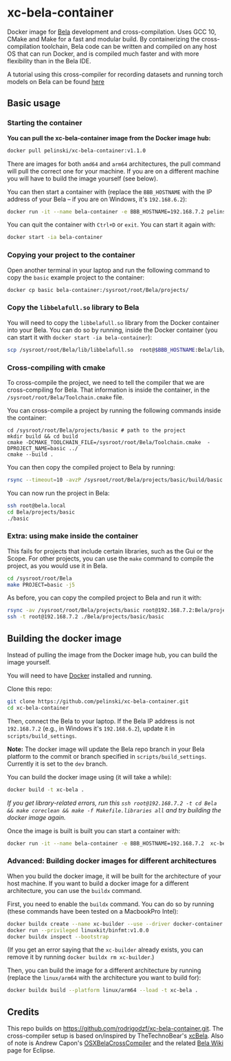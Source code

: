 # xc-bela-container

Docker image for [Bela](https://bela.io/) development and cross-compilation. Uses GCC 10, CMake and Make for a fast and modular build. By containerizing the cross-compilation toolchain, Bela code can be written and compiled on any host OS that can run Docker, and is compiled much faster and with more flexibility than in the Bela IDE.

A tutorial using this cross-compiler for recording datasets and running torch models on Bela can be found [here](https://github.com/pelinski/pybela-pytorch-xc-tutorial)

## Basic usage

### Starting the container

**You can pull the xc-bela-container image from the Docker image hub:**

```bash
docker pull pelinski/xc-bela-container:v1.1.0
```

There are images for both `amd64` and `arm64` architectures, the pull command will pull the correct one for your machine. If you are on a different machine you will have to build the image yourself (see below).

You can then start a container with (replace the `BBB_HOSTNAME` with the IP address of your Bela – if you are on Windows, it's `192.168.6.2`):

```bash
docker run -it --name bela-container -e BBB_HOSTNAME=192.168.7.2 pelinski/xc-bela-container:v1.1.0
```

You can quit the container with `Ctrl+D` or `exit`. You can start it again with:

```bash
docker start -ia bela-container
```

### Copying your project to the container

Open another terminal in your laptop and run the following command to copy the `basic` example project to the container:

```bash
docker cp basic bela-container:/sysroot/root/Bela/projects/
```

### Copy the `libbelafull.so` library to Bela

You will need to copy the `libbelafull.so` library from the Docker container into your Bela. You can do so by running, inside the Docker container (you can start it with `docker start -ia bela-container`):

```bash
scp /sysroot/root/Bela/lib/libbelafull.so  root@$BBB_HOSTNAME:Bela/lib/libbelafull.so
```

### Cross-compiling with cmake

To cross-compile the project, we need to tell the compiler that we are cross-compiling for Bela. That information is inside the container, in the `/sysroot/root/Bela/Toolchain.cmake` file.

You can cross-compile a project by running the following commands inside the container:

```shell
cd /sysroot/root/Bela/projects/basic # path to the project
mkdir build && cd build
cmake -DCMAKE_TOOLCHAIN_FILE=/sysroot/root/Bela/Toolchain.cmake  -DPROJECT_NAME=basic ../
cmake --build .
```

You can then copy the compiled project to Bela by running:

```bash
rsync --timeout=10 -avzP /sysroot/root/Bela/projects/basic/build/basic root@192.168.7.2:~/Bela/projects/basic/
```

You can now run the project in Bela:

```bash
ssh root@bela.local
cd Bela/projects/basic
./basic
```

### Extra: using make inside the container

This fails for projects that include certain libraries, such as the Gui or the Scope. For other projects, you can use the `make` command to compile the project, as you would use it in Bela.

```bash
cd /sysroot/root/Bela
make PROJECT=basic -j5
```

As before, you can copy the compiled project to Bela and run it with:

```bash
rsync -av /sysroot/root/Bela/projects/basic root@192.168.7.2:Bela/projects/
ssh -t root@192.168.7.2 ./Bela/projects/basic/basic
```

## Building the docker image

Instead of pulling the image from the Docker image hub, you can build the image yourself.

You will need to have [Docker](https://docs.docker.com/get-docker/) installed and running.

Clone this repo:

```bash
git clone https://github.com/pelinski/xc-bela-container.git
cd xc-bela-container
```

Then, connect the Bela to your laptop. If the Bela IP address is not `192.168.7.2` (e.g., in Windows it's `192.168.6.2`), update it in `scripts/build_settings`.

**Note:** The docker image will update the Bela repo branch in your Bela platform to the commit or branch specified in `scripts/build_settings`. Currently it is set to the `dev` branch.

You can build the docker image using (it will take a while):

```bash
docker build -t xc-bela .
```

_If you get library-related errors, run this `ssh root@192.168.7.2 -t cd Bela && make coreclean && make -f Makefile.libraries all` and try building the docker image again._

Once the image is built is built you can start a container with:

```bash
docker run -it --name bela-container -e BBB_HOSTNAME=192.168.7.2  xc-bela
```

### Advanced: Building docker images for different architectures

When you build the docker image, it will be built for the architecture of your host machine. If you want to build a docker image for a different architecture, you can use the `buildx` command.

First, you need to enable the `buildx` command. You can do so by running (these commands have been tested on a MacbookPro Intel):

```bash
docker buildx create --name xc-builder --use --driver docker-container
docker run --privileged linuxkit/binfmt:v1.0.0
docker buildx inspect --bootstrap
```

(If you get an error saying that the `xc-builder` already exists, you can remove it by running `docker buildx rm xc-builder`.)

Then, you can build the image for a different architecture by running (replace the `linux/arm64` with the architecture you want to build for):

```bash
docker buildx build --platform linux/arm64 --load -t xc-bela .
```

## Credits

This repo builds on https://github.com/rodrigodzf/xc-bela-container.git. The cross-compiler setup is based on/inspired by TheTechnoBear's [xcBela](https://github.com/TheTechnobear/xcBela). Also of note is Andrew Capon's [OSXBelaCrossCompiler](https://github.com/AndrewCapon/OSXBelaCrossCompiler) and the related [Bela Wiki](https://github.com/BelaPlatform/Bela/wiki/Compiling-Bela-projects-in-Eclipse) page for Eclipse.
